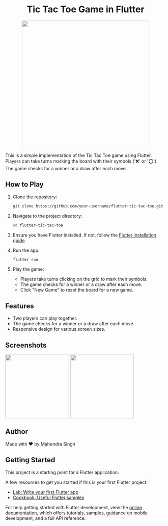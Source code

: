 <h1 align="center">Tic Tac Toe Game in Flutter</h1>
<p align="center" >
  <img src="https://i.postimg.cc/4NKSYxMm/Tic-Tac-Toe.gif" height=400px  />
</p>
This is a simple implementation of the Tic Tac Toe game using Flutter. Players can take turns marking the board with their symbols ('❌' or '⭕'). The game checks for a winner or a draw after each move.

## How to Play

1. Clone the repository:

    ```bash
    git clone https://github.com/your-username/flutter-tic-tac-toe.git
    ```

2. Navigate to the project directory:

    ```bash
    cd flutter-tic-tac-toe
    ```

3. Ensure you have Flutter installed. If not, follow the [Flutter installation guide](https://flutter.dev/docs/get-started/install).

4. Run the app:

    ```bash
    flutter run
    ```

5. Play the game:

    - Players take turns clicking on the grid to mark their symbols.
    - The game checks for a winner or a draw after each move.
    - Click "New Game" to reset the board for a new game.

## Features

- Two players can play together.
- The game checks for a winner or a draw after each move.
- Responsive design for various screen sizes.

## Screenshots
<img src="https://i.postimg.cc/nLn2GFdK/tictactoe.jpg" align="center" height=200px  />           <img src="https://i.postimg.cc/fbHP3SwS/tictactoe2.jpg" align="center" height=200px  />


## Author

Made with ❤️ by Mahendra Singh

## Getting Started

This project is a starting point for a Flutter application.

A few resources to get you started if this is your first Flutter project:

- [Lab: Write your first Flutter app](https://docs.flutter.dev/get-started/codelab)
- [Cookbook: Useful Flutter samples](https://docs.flutter.dev/cookbook)

For help getting started with Flutter development, view the
[online documentation](https://docs.flutter.dev/), which offers tutorials,
samples, guidance on mobile development, and a full API reference.
